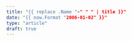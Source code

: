 ```yaml
---
title: "{{ replace .Name "-" " " | title }}"
date: "{{ now.Format "2006-01-02" }}"
type: "article"
draft: true
---
```

